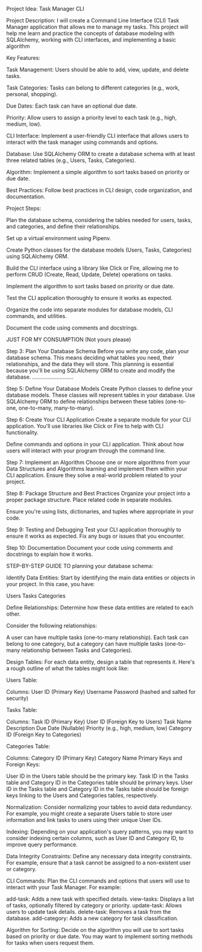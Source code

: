 Project Idea: Task Manager CLI

Project Description:
I will create a Command Line Interface (CLI) Task Manager application that allows me to manage my tasks. This project will help me learn and practice the concepts of database modeling with SQLAlchemy, working with CLI interfaces, and implementing a basic algorithm

Key Features:

Task Management: Users should be able to add, view, update, and delete tasks.

Task Categories: Tasks can belong to different categories (e.g., work, personal, shopping).

Due Dates: Each task can have an optional due date.

Priority: Allow users to assign a priority level to each task (e.g., high, medium, low).

CLI Interface: Implement a user-friendly CLI interface that allows users to interact with the task manager using commands and options.

Database: Use SQLAlchemy ORM to create a database schema with at least three related tables (e.g., Users, Tasks, Categories).

Algorithm: Implement a simple algorithm to sort tasks based on priority or due date.

Best Practices: Follow best practices in CLI design, code organization, and documentation.

Project Steps:

Plan the database schema, considering the tables needed for users, tasks, and categories, and define their relationships.

Set up a virtual environment using Pipenv.

Create Python classes for the database models (Users, Tasks, Categories) using SQLAlchemy ORM.

Build the CLI interface using a library like Click or Fire, allowing me to perform CRUD (Create, Read, Update, Delete) operations on tasks.

Implement the algorithm to sort tasks based on priority or due date.

Test the CLI application thoroughly to ensure it works as expected.

Organize the code into separate modules for database models, CLI commands, and utilities.

Document the code using comments and docstrings.

JUST FOR MY CONSUMPTION (Not yours please)

Step 3: Plan Your Database Schema
Before you write any code, plan your database schema. This means deciding what tables you need, their relationships, and the data they will store. This planning is essential because you'll be using SQLAlchemy ORM to create and modify the database.
...........................

Step 5: Define Your Database Models
Create Python classes to define your database models. These classes will represent tables in your database. Use SQLAlchemy ORM to define relationships between these tables (one-to-one, one-to-many, many-to-many).

Step 6: Create Your CLI Application
Create a separate module for your CLI application. You'll use libraries like Click or Fire to help with CLI functionality.

Define commands and options in your CLI application. Think about how users will interact with your program through the command line.

Step 7: Implement an Algorithm
Choose one or more algorithms from your Data Structures and Algorithms learning and implement them within your CLI application. Ensure they solve a real-world problem related to your project.

Step 8: Package Structure and Best Practices
Organize your project into a proper package structure. Place related code in separate modules.

Ensure you're using lists, dictionaries, and tuples where appropriate in your code.

Step 9: Testing and Debugging
Test your CLI application thoroughly to ensure it works as expected. Fix any bugs or issues that you encounter.

Step 10: Documentation
Document your code using comments and docstrings to explain how it works.

STEP-BY-STEP GUIDE TO planning your database schema:

Identify Data Entities:
Start by identifying the main data entities or objects in your project. In this case, you have:

Users
Tasks
Categories

Define Relationships:
Determine how these data entities are related to each other.

Consider the following relationships:

A user can have multiple tasks (one-to-many relationship).
Each task can belong to one category, but a category can have multiple tasks (one-to-many relationship between Tasks and Categories).

Design Tables:
For each data entity, design a table that represents it. Here's a rough outline of what the tables might look like:

Users Table:

Columns:
User ID (Primary Key)
Username
Password (hashed and salted for security)

Tasks Table:

Columns:
Task ID (Primary Key)
User ID (Foreign Key to Users)
Task Name
Description
Due Date (Nullable)
Priority (e.g., high, medium, low)
Category ID (Foreign Key to Categories)

Categories Table:

Columns:
Category ID (Primary Key)
Category Name
Primary Keys and Foreign Keys:

User ID in the Users table should be the primary key.
Task ID in the Tasks table and Category ID in the Categories table should be primary keys.
User ID in the Tasks table and Category ID in the Tasks table should be foreign keys linking to the Users and Categories tables, respectively.

Normalization:
Consider normalizing your tables to avoid data redundancy. For example, you might create a separate Users table to store user information and link tasks to users using their unique User IDs.

Indexing:
Depending on your application's query patterns, you may want to consider indexing certain columns, such as User ID and Category ID, to improve query performance.

Data Integrity Constraints:
Define any necessary data integrity constraints. For example, ensure that a task cannot be assigned to a non-existent user or category.

CLI Commands:
Plan the CLI commands and options that users will use to interact with your Task Manager. For example:

add-task: Adds a new task with specified details.
view-tasks: Displays a list of tasks, optionally filtered by category or priority.
update-task: Allows users to update task details.
delete-task: Removes a task from the database.
add-category: Adds a new category for task classification.

Algorithm for Sorting:
Decide on the algorithm you will use to sort tasks based on priority or due date. You may want to implement sorting methods for tasks when users request them.
